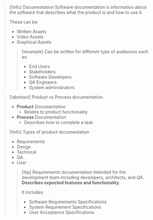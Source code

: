 > [!info] Documentation
> Software documentation is information about the software that describes what the product is and how to use it.
> 
> These can be:
> - Written Assets
> - Video Assets
> - Graphical Assets
> 
>> [!example] Can be written for different type of audiences such as:
>> - End Users
>> - Stakeholders
>> - Software Developers
>> - QA Engineers
>> - System administrators

> [!abstract] Product vs Process documentation
> - __Product__ Documentation
> 	- Relates to product functionality
> - __Process__ Documentation
> 	- Describes how to complete a task

> [!info] Types of product documentation
> - Requirements
> - Design
> - Technical
> - QA
> - User
> 
>> [!tip] Requirements documentation
>> Intended for the development team including developers, architects, and QA. __Describes expected features and functionality__.
>> 
>> It includes:
>> - Software Requirements Specifications
>> - System Requirement Specifications
>> - User Acceptance Specifications


